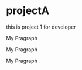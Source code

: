# projectA
this is project 1 for developer
<p >My Pragraph</p>
<p >My Pragraph</p>
<p >My Pragraph</p>
